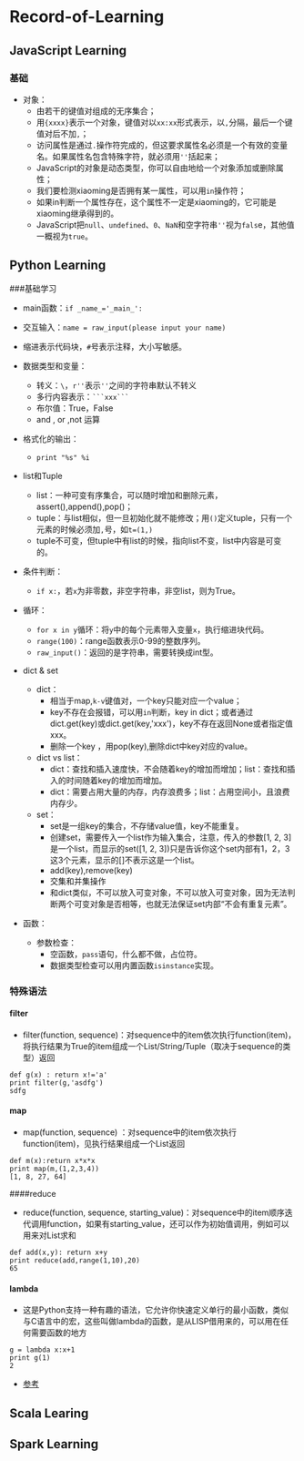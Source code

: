 # Record-of-Learning

## JavaScript Learning

### 基础
- 对象：
	- 由若干的键值对组成的无序集合；
	- 用`{xxxx}`表示一个对象，键值对以`xx:xx`形式表示，以`,`分隔，最后一个键值对后不加`,`；
	- 访问属性是通过`.`操作符完成的，但这要求属性名必须是一个有效的变量名。如果属性名包含特殊字符，就必须用`''`括起来；
	- JavaScript的对象是动态类型，你可以自由地给一个对象添加或删除属性；
	- 我们要检测xiaoming是否拥有某一属性，可以用`in`操作符；
	- 如果in判断一个属性存在，这个属性不一定是xiaoming的，它可能是xiaoming继承得到的。
	- JavaScript把`null`、`undefined`、`0`、`NaN`和空字符串`''`视为`fals`e，其他值一概视为`true`。

## Python Learning
###基础学习
- main函数：`if _name_='_main_':`
- 交互输入：`name = raw_input(please input your name)`
- 缩进表示代码块，`#`号表示注释，大小写敏感。
- 数据类型和变量：
	- 转义：`\`，`r''`表示`''`之间的字符串默认不转义
	- 多行内容表示：` ```xxx``` `
	- 布尔值：True，False
	- and , or ,not 运算

- 格式化的输出：
	- `print "%s" %i`
- list和Tuple
	- list：一种可变有序集合，可以随时增加和删除元素，assert(),append(),pop()；
	- tuple：与list相似，但一旦初始化就不能修改；用`()`定义tuple，只有一个元素的时候必须加`,`号，如`t=(1,)`
	- tuple不可变，但tuple中有list的时候，指向list不变，list中内容是可变的。

- 条件判断：
	- `if x:`，若`x`为非零数，非空字符串，非空list，则为True。

- 循环：
	- `for x in y`循环：将`y`中的每个元素带入变量`x`，执行缩进块代码。
	- `range(100)`：range函数表示0-99的整数序列。
	- `raw_input()`：返回的是字符串，需要转换成int型。

- dict & set
	- dict：
		- 相当于map,`k-v`键值对，一个key只能对应一个value；
		- key不存在会报错，可以用`in`判断，key  in dict；或者通过dict.get(key)或dict.get(key,'xxx')，key不存在返回None或者指定值xxx。
		- 删除一个key ，用pop(key),删除dict中key对应的value。
	- dict vs list：
		- dict：查找和插入速度快，不会随着key的增加而增加；list：查找和插入的时间随着key的增加而增加。
		- dict：需要占用大量的内存，内存浪费多；list：占用空间小，且浪费内存少。
	- set：
		- set是一组key的集合，不存储value值，key不能重复。
		- 创建set，需要传入一个list作为输入集合，注意，传入的参数[1, 2, 3]是一个list，而显示的set([1, 2, 3])只是告诉你这个set内部有1，2，3这3个元素，显示的[]不表示这是一个list。
		- add(key),remove(key)
		- 交集和并集操作
		- 和dict类似，不可以放入可变对象，不可以放入可变对象，因为无法判断两个可变对象是否相等，也就无法保证set内部“不会有重复元素”。

- 函数：
	- 参数检查：
		- 空函数，`pass`语句，什么都不做，占位符。
        - 数据类型检查可以用内置函数`isinstance`实现。

### 特殊语法
#### filter
- filter(function, sequence)：对sequence中的item依次执行function(item)，将执行结果为True的item组成一个List/String/Tuple（取决于sequence的类型）返回

```
def g(x) : return x!='a'
print filter(g,'asdfg')
sdfg
```

#### map
- map(function, sequence) ：对sequence中的item依次执行function(item)，见执行结果组成一个List返回

```
def m(x):return x*x*x
print map(m,(1,2,3,4))
[1, 8, 27, 64]

```
####reduce
- reduce(function, sequence, starting_value)：对sequence中的item顺序迭代调用function，如果有starting_value，还可以作为初始值调用，例如可以用来对List求和

```
def add(x,y): return x+y
print reduce(add,range(1,10),20)
65

```

#### lambda
- 这是Python支持一种有趣的语法，它允许你快速定义单行的最小函数，类似与C语言中的宏，这些叫做lambda的函数，是从LISP借用来的，可以用在任何需要函数的地方

```
g = lambda x:x+1
print g(1)
2

```
- [参考](http://www.cnblogs.com/longdouhzt/archive/2012/05/19/2508844.html)

## Scala Learing

## Spark Learning
